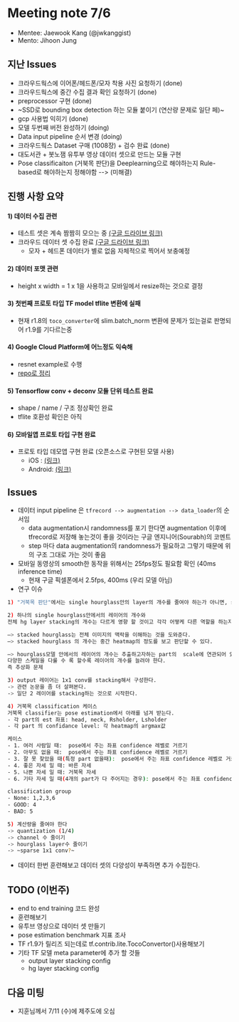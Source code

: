 # Meeting note 7/6
- Mentee: Jaewook Kang (@jwkanggist)
- Mento: Jihoon Jung


## 지난 Issues
- 크라우드웍스에 이어폰/헤드폰/모자 착용 사진 요청하기 (done)
- 크라우드웍스에 중간 수집 결과 확인 요청하기 (done)
- preprocessor 구현 (done)
- ~SSD로 bounding box detection 하는 모듈 붙이기 (연산량 문제로 일단 페)~
- gcp 사용법 익히기 (done)
- 모델 두번째 버전 완성하기 (doing)
- Data input pipeline 순서 변경 (doing)
- 크라우드웍스 Dataset 구매 (1008장) + 검수 완료 (done)
- 대도서관 + 봇노잼 유투부 영상 데이터 셋으로 만드는 모듈 구현 
- Pose classificaiton (거북목 판단)을 Deeplearning으로 해야하는지 Rule-based로 해야하는지 정해야함 --> (미해결)


## 진행 사항 요약
#### 1) 데이터 수집 관련
- 테스트 셋은 계속 짬짬히 모으는 중 [(구글 드라이브 링크)](https://drive.google.com/drive/folders/1_nvLmyYTc59l_1lYNUkvYVW3FyL0LkEy)
- 크라우드 데이터 셋 수집 완료 [(구글 드라이브 링크)](https://drive.google.com/open?id=1zq-j6DYQoPP4qleFlTohvty1jkMeenQY) 
    - 모자 + 헤드폰 데이터가 별로 없음 자체적으로 찍어서 보충예정

#### 2) 데이터 포맷 관련
- height x width = 1 x 1을 사용하고 모바일에서 resize하는 것으로 결정


#### 3) 첫번째 프로토 타입 TF model tflite 변환에 실패 
- 현재 r1.8의 `toco_converter`에 slim.batch_norm 변환에 문제가 있는걸로 판명되어 r1.9를 기다르는중 

#### 4) Google Cloud Platform에 어느정도 익숙해
- resnet example로 수행 
- [repo로 정리](https://github.com/jwkanggist/tpu-resnet-tutorial)

#### 5) Tensorflow conv + deconv 모듈 단위 테스트 완료 
- shape / name / 구조 정상확인 완료
- tflite 호환성 확인은 아직 


#### 6) 모바일앱 프로토 타입 구현 완료
- 프로토 타입 데모앱 구현 완료 (오픈소스로 구현된 모델 사용)
    - iOS : [(링크)](https://github.com/tucan9389/PoseEstimation-CoreML/tree/373ff20c77c4facd50a8b911a7a681a632d7bfe0)
    - Android: [(링크)](https://github.com/motlabs/mot-android-tensorflow/tree/develop/demo_pose-est)


## Issues
- 데이터 input pipeline 은 `tfrecord --> augmentation --> data_loader`의 순서임
    - data augmentation시 randomness를 포기 한다면 augmentation 이후에 tfrecord로 저장해 놓는것이 좋을 것이라는 구글 엔지니어(Sourabh)의 코멘트
    - step 마다 data augmentation의 randomness가 필요하고 그렇기 때문에 위의 구조 그대로 가는 것이 좋음
- 모바일 동영상의 smooth한 동작을 위해서는 25fps정도 필요함 확인 (40ms inference time)
    - 현재 구글 픽셀폰에서 2.5fps, 400ms (우리 모델 아님)
- 연구 이슈

```bash
1) "거북목 판단"에서는 single hourglass안의 layer의 개수를 줄여야 하는가 아니면, stacked hourglass의 개수를 줄여야 하는가?

2) 하나의 single hourglass안에서의 레이어의 개수와
전체 hg layer stacking의 개수는 다르게 영향 할 것이고 각각 어떻케 다른 역할을 하는지 알아야 한다. 

—> stacked hourglass는 전체 이미지의 맥락을 이해하는 것을 도와준다. 
—> stacked hourglass 의 개수는 중간 heatmap의 정도를 보고 판단할 수 있다.

—> hourglass모델 안에서의 레이어의 개수는 추출하고자하는 part의  scale에 연관되어 있다. 
다양한 스케일을 다룰 수 록 할수록 레이어의 개수를 늘려야 한다. 
즉 추상화 문제

3) output 레이어는 1x1 conv를 stacking해서 구성한다. 
-> 관련 논문을 좀 더 살펴본다. 
-> 일단 2 레이어를 stacking하는 것으로 시작한다. 

4) 거북목 classification 케이스
거북목 classifier는 pose estimation에서 아래를 넘겨 받는다. 
- 각 part의 est 좌표: head, neck, Rsholder, Lsholder
- 각 part 의 confidance level: 각 heatmap의 argmax값

케이스
- 1. 여러 사람일 때:  pose에서 주는 좌표 confidence 레벨로 거르기
- 2. 아무도 없을 때:  pose에서 주는 좌표 confidence 레벨로 거르기
- 3. 잘 못 찾았을 때(특정 part 없을때):  pose에서 주는 좌표 confidence 레벨로 거르기 
- 4. 좋은 자세 일 때: 바른 자세
- 5. 나쁜 자세 일 때: 거북목 자세
- 6. 기타 자세 일 때(4개의 part가 다 주어지는 경우): pose에서 주는 좌표 confidence 레벨로 거르기 

classification group
- None: 1,2,3,6 
- GOOD: 4
- BAD: 5

5) 계산량을 줄여야 한다
-> quantization (1/4)
-> channel 수 줄이기
-> hourglass layer수 줄이기
-> ~sparse 1x1 conv?~

```
- 데이터 한번 훈련해보고 데이터 셋의 다양성이 부족하면 추가 수집한다. 

## TODO (이번주)
- end to end training 코드 완성
- 훈련해보기 
- 유투브 영상으로 데이터 셋 만들기
- pose estimation benchmark 지표 조사
- TF r1.9가 릴리즈 되는데로 tf.contrib.lite.TocoConvertor()사용해보기 
- 기타 TF 모델 meta parameter에 추가 할 것들
    - output layer stacking config
    - hg layer stacking config
    

## 다음 미팅
- 지훈님께서 7/11 (수)에 제주도에 오심
